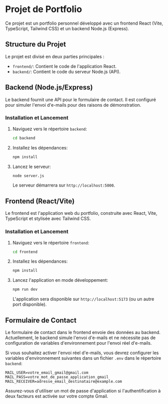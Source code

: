 # Projet de Portfolio

Ce projet est un portfolio personnel développé avec un frontend React (Vite, TypeScript, Tailwind CSS) et un backend Node.js (Express).

## Structure du Projet

Le projet est divisé en deux parties principales :

- `frontend/`: Contient le code de l'application React.
- `backend/`: Contient le code du serveur Node.js (API).

## Backend (Node.js/Express)

Le backend fournit une API pour le formulaire de contact. Il est configuré pour simuler l'envoi d'e-mails pour des raisons de démonstration.

### Installation et Lancement

1. Naviguez vers le répertoire `backend`:
   ```bash
   cd backend
   ```
2. Installez les dépendances:
   ```bash
   npm install
   ```
3. Lancez le serveur:
   ```bash
   node server.js
   ```
   Le serveur démarrera sur `http://localhost:5000`.

## Frontend (React/Vite)

Le frontend est l'application web du portfolio, construite avec React, Vite, TypeScript et stylisée avec Tailwind CSS.

### Installation et Lancement

1. Naviguez vers le répertoire `frontend`:
   ```bash
   cd frontend
   ```
2. Installez les dépendances:
   ```bash
   npm install
   ```
3. Lancez l'application en mode développement:
   ```bash
   npm run dev
   ```
   L'application sera disponible sur `http://localhost:5173` (ou un autre port disponible).

## Formulaire de Contact

Le formulaire de contact dans le frontend envoie des données au backend. Actuellement, le backend simule l'envoi d'e-mails et ne nécessite pas de configuration de variables d'environnement pour l'envoi réel d'e-mails.

Si vous souhaitez activer l'envoi réel d'e-mails, vous devrez configurer les variables d'environnement suivantes dans un fichier `.env` dans le répertoire `backend`:

```
MAIL_USER=votre_email_gmail@gmail.com
MAIL_PASS=votre_mot_de_passe_application_gmail
MAIL_RECEIVER=adresse_email_destinataire@example.com
```

Assurez-vous d'utiliser un mot de passe d'application si l'authentification à deux facteurs est activée sur votre compte Gmail.

